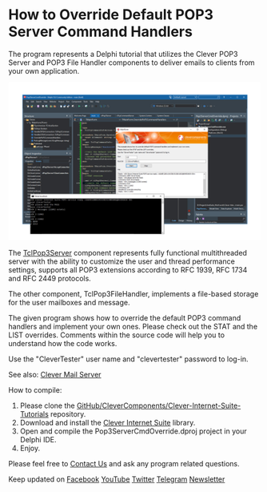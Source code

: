 # How to Override Default POP3 Server Command Handlers

The program represents a Delphi tutorial that utilizes the Clever POP3 Server and POP3 File Handler components to deliver emails to clients from your own application.   

![Screenshot](pop3-server-cmd-ovr.jpg)

The [TclPop3Server](https://www.clevercomponents.com/products/inetsuite/popserver.asp) component represents fully functional multithreaded server with the ability to customize the user and thread performance settings, supports all POP3 extensions according to RFC 1939, RFC 1734 and RFC 2449 protocols.

The other component, TclPop3FileHandler, implements a file-based storage for the user mailboxes and message.   

The given program shows how to override the default POP3 command handlers and implement your own ones. Please check out the STAT and the LIST overrides. Comments within the source code will help you to understand how the code works.   

Use the "CleverTester" user name and "clevertester" password to log-in.   

See also: [Clever Mail Server](https://github.com/CleverComponents/Clever-Mail-Server)

How to compile:   
1. Please clone the [GitHub/CleverComponents/Clever-Internet-Suite-Tutorials](https://github.com/CleverComponents/Clever-Internet-Suite-Tutorials) repository.
2. Download and install the [Clever Internet Suite](https://www.clevercomponents.com/downloads/inetsuite/suitedownload.asp) library.
3. Open and compile the Pop3ServerCmdOverride.dproj project in your Delphi IDE.
4. Enjoy.

Please feel free to [Contact Us](https://www.clevercomponents.com/support/) and ask any program related questions.   

Keep updated on [Facebook](http://www.facebook.com/clevercomponents)   [YouTube](https://www.youtube.com/channel/UC9Si4WNQVSeXQMjdEJ8j1fg)   [Twitter](https://twitter.com/CleverComponent)   [Telegram](https://t.me/clevercomponents)   [Newsletter](https://www.clevercomponents.com/home/maillist.asp)   

